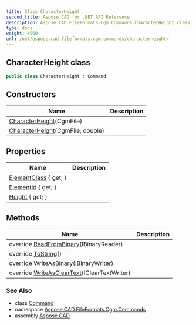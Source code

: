 ```yaml
---
title: Class CharacterHeight
second_title: Aspose.CAD for .NET API Reference
description: Aspose.CAD.FileFormats.Cgm.Commands.CharacterHeight class. 
type: docs
weight: 4960
url: /net/aspose.cad.fileformats.cgm.commands/characterheight/
---
```

## CharacterHeight class

```csharp
public class CharacterHeight : Command
```

## Constructors

| Name | Description |
| --- | --- |
| [CharacterHeight](characterheight/#constructor)(CgmFile) |  |
| [CharacterHeight](characterheight/#constructor_1)(CgmFile, double) |  |

## Properties

| Name | Description |
| --- | --- |
| [ElementClass](../../aspose.cad.fileformats.cgm.commands/command/elementclass/) { get; } |  |
| [ElementId](../../aspose.cad.fileformats.cgm.commands/command/elementid/) { get; } |  |
| [Height](../../aspose.cad.fileformats.cgm.commands/characterheight/height/) { get; } |  |

## Methods

| Name | Description |
| --- | --- |
| override [ReadFromBinary](../../aspose.cad.fileformats.cgm.commands/characterheight/readfrombinary/)(IBinaryReader) |  |
| override [ToString](../../aspose.cad.fileformats.cgm.commands/characterheight/tostring/)() |  |
| override [WriteAsBinary](../../aspose.cad.fileformats.cgm.commands/characterheight/writeasbinary/)(IBinaryWriter) |  |
| override [WriteAsClearText](../../aspose.cad.fileformats.cgm.commands/characterheight/writeascleartext/)(IClearTextWriter) |  |

### See Also

* class [Command](../command/)
* namespace [Aspose.CAD.FileFormats.Cgm.Commands](../../aspose.cad.fileformats.cgm.commands/)
* assembly [Aspose.CAD](../../)


